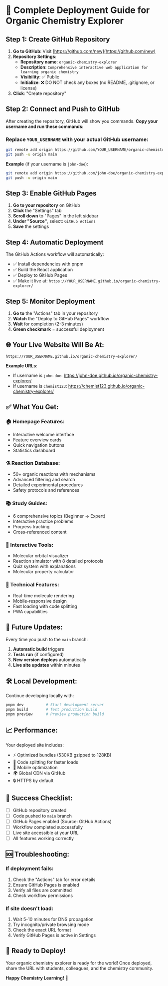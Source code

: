 # 🚀 Complete Deployment Guide for Organic Chemistry Explorer

## Step 1: Create GitHub Repository

1. **Go to GitHub**: Visit [https://github.com/new](https://github.com/new)
2. **Repository Settings**:
   - **Repository name**: `organic-chemistry-explorer`
   - **Description**: `Comprehensive interactive web application for learning organic chemistry`
   - **Visibility**: ✅ Public
   - **Initialize**: ❌ DO NOT check any boxes (no README, .gitignore, or license)
3. **Click**: "Create repository"

## Step 2: Connect and Push to GitHub

After creating the repository, GitHub will show you commands. **Copy your username and run these commands**:

### Replace `YOUR_USERNAME` with your actual GitHub username:

```bash
git remote add origin https://github.com/YOUR_USERNAME/organic-chemistry-explorer.git
git push -u origin main
```

**Example** (if your username is `john-doe`):
```bash
git remote add origin https://github.com/john-doe/organic-chemistry-explorer.git
git push -u origin main
```

## Step 3: Enable GitHub Pages

1. **Go to your repository** on GitHub
2. **Click** the "Settings" tab
3. **Scroll down** to "Pages" in the left sidebar
4. **Under "Source"**, select: `GitHub Actions`
5. **Save** the settings

## Step 4: Automatic Deployment

The GitHub Actions workflow will automatically:
- ✅ Install dependencies with pnpm
- ✅ Build the React application
- ✅ Deploy to GitHub Pages
- ✅ Make it live at: `https://YOUR_USERNAME.github.io/organic-chemistry-explorer/`

## Step 5: Monitor Deployment

1. **Go to** the "Actions" tab in your repository
2. **Watch** the "Deploy to GitHub Pages" workflow
3. **Wait** for completion (2-3 minutes)
4. **Green checkmark** = successful deployment

## 🌐 Your Live Website Will Be At:

```
https://YOUR_USERNAME.github.io/organic-chemistry-explorer/
```

**Example URLs**:
- If username is `john-doe`: https://john-doe.github.io/organic-chemistry-explorer/
- If username is `chemist123`: https://chemist123.github.io/organic-chemistry-explorer/

## ✅ What You Get:

### 🏠 Homepage Features:
- Interactive welcome interface
- Feature overview cards
- Quick navigation buttons
- Statistics dashboard

### ⚗️ Reaction Database:
- 50+ organic reactions with mechanisms
- Advanced filtering and search
- Detailed experimental procedures
- Safety protocols and references

### 📚 Study Guides:
- 6 comprehensive topics (Beginner → Expert)
- Interactive practice problems
- Progress tracking
- Cross-referenced content

### 🧪 Interactive Tools:
- Molecular orbital visualizer
- Reaction simulator with 8 detailed protocols
- Quiz system with explanations
- Molecular property calculator

### 🔬 Technical Features:
- Real-time molecule rendering
- Mobile-responsive design
- Fast loading with code splitting
- PWA capabilities

## 🔄 Future Updates:

Every time you push to the `main` branch:
1. **Automatic build** triggers
2. **Tests run** (if configured)
3. **New version deploys** automatically
4. **Live site updates** within minutes

## 🛠️ Local Development:

Continue developing locally with:
```bash
pnpm dev          # Start development server
pnpm build        # Test production build
pnpm preview      # Preview production build
```

## 📈 Performance:

Your deployed site includes:
- ⚡ Optimized bundles (530KB gzipped to 128KB)
- 🔄 Code splitting for faster loads
- 📱 Mobile optimization
- 🌍 Global CDN via GitHub
- 🔒 HTTPS by default

## 🎯 Success Checklist:

- [ ] GitHub repository created
- [ ] Code pushed to `main` branch
- [ ] GitHub Pages enabled (Source: GitHub Actions)
- [ ] Workflow completed successfully
- [ ] Live site accessible at your URL
- [ ] All features working correctly

## 🆘 Troubleshooting:

### If deployment fails:
1. Check the "Actions" tab for error details
2. Ensure GitHub Pages is enabled
3. Verify all files are committed
4. Check workflow permissions

### If site doesn't load:
1. Wait 5-10 minutes for DNS propagation
2. Try incognito/private browsing mode
3. Check the exact URL format
4. Verify GitHub Pages is active in Settings

## 🚀 Ready to Deploy!

Your organic chemistry explorer is ready for the world! 
Once deployed, share the URL with students, colleagues, and the chemistry community.

**Happy Chemistry Learning! 🧪** 